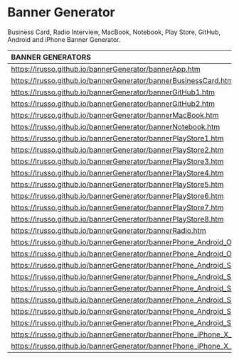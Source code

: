 # Banner Generator

Business Card, Radio Interview, MacBook, Notebook, Play Store, GitHub, Android and iPhone Banner Generator.

| BANNER GENERATORS | 
| :------------ |
| https://lrusso.github.io/bannerGenerator/bannerApp.htm |
| https://lrusso.github.io/bannerGenerator/bannerBusinessCard.htm |
| https://lrusso.github.io/bannerGenerator/bannerGitHub1.htm |
| https://lrusso.github.io/bannerGenerator/bannerGitHub2.htm |
| https://lrusso.github.io/bannerGenerator/bannerMacBook.htm |
| https://lrusso.github.io/bannerGenerator/bannerNotebook.htm |
| https://lrusso.github.io/bannerGenerator/bannerPlayStore1.htm |
| https://lrusso.github.io/bannerGenerator/bannerPlayStore2.htm |
| https://lrusso.github.io/bannerGenerator/bannerPlayStore3.htm |
| https://lrusso.github.io/bannerGenerator/bannerPlayStore4.htm |
| https://lrusso.github.io/bannerGenerator/bannerPlayStore5.htm |
| https://lrusso.github.io/bannerGenerator/bannerPlayStore6.htm |
| https://lrusso.github.io/bannerGenerator/bannerPlayStore7.htm |
| https://lrusso.github.io/bannerGenerator/bannerPlayStore8.htm |
| https://lrusso.github.io/bannerGenerator/bannerRadio.htm |
| https://lrusso.github.io/bannerGenerator/bannerPhone_Android_Old_Landscape.htm |
| https://lrusso.github.io/bannerGenerator/bannerPhone_Android_Old_Portrait.htm |
| https://lrusso.github.io/bannerGenerator/bannerPhone_Android_S9_Portrait.htm |
| https://lrusso.github.io/bannerGenerator/bannerPhone_Android_S9_Landscape.htm |
| https://lrusso.github.io/bannerGenerator/bannerPhone_Android_S10_Small_Landscape.htm |
| https://lrusso.github.io/bannerGenerator/bannerPhone_Android_S10_Small_Portrait.htm |
| https://lrusso.github.io/bannerGenerator/bannerPhone_Android_S20_Small_Landscape.htm |
| https://lrusso.github.io/bannerGenerator/bannerPhone_Android_S20_Small_Portrait.htm |
| https://lrusso.github.io/bannerGenerator/bannerPhone_iPhone_X_Landscape.htm |
| https://lrusso.github.io/bannerGenerator/bannerPhone_iPhone_X_Portrait.htm |

